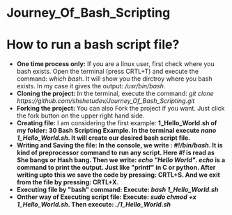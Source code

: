 # Journey_Of_Bash_Scripting

<h1>How to run a bash script file?</h1>
<ul>
  <li>
    <b> One time process only:</b> If you are a linux user, first check where you bash exists. Open the terminal (press CRTL+T) and execute the command: <i>which bash</i>. It will show you the dirctroy where you bash exists. In my case it gives the output: <i>/usr/bin/bash</i>.
  </li>
  <li> <b>Cloning the project: </b> In the terminal, execute the command: <i>git clone https://github.com/shshetudev/Journey_Of_Bash_Scripting.git</i></li>
  <li> <b>Forking the project: </b> You can also Fork the project if you want. Just click the fork button on the upper right hand side.</li>
  <li> <b>Creating file:</b> I am considering the first example: <b>1_Hello_World.sh<b> of my folder: <b>30 Bash Scripting Example</b>. In the terminal execute <i>nano 1_Hello_World.sh</i>. It will create our desired bash script file.</li>
    <li> <b>Writing and Saving the file:</b> In the console, we write : <i>#!/bin/bash</i>. It is kind of preprocessor command to run any script. Here <i>#!</i>  is read as <b>She bangs or Hash bang</b>. Then we write: <i>echo "Hello World"</i>. <i>echo</i> is a command to print the output. Just like "printf" in C or python. After writing upto this we save the code by pressing: CRTL+S. And we exit from the file by pressing: CRTL+X.</li>
    <li> <b>Executing file by "bash" command:</b> Execute: <i>bash 1_Hello_World.sh</i></li>
    <li> <b>Onther way of Executing script file:</b> Execute: <i>sudo chmod +x 1_Hello_World.sh</i>. Then execute: <i>./1_Hello_World.sh</i></li>
</ul>
